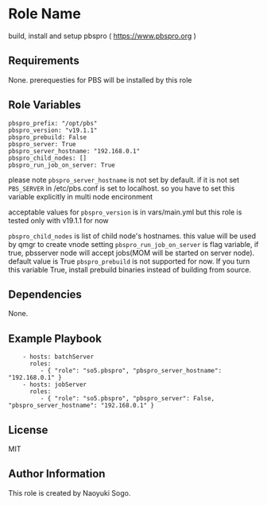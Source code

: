 Role Name
=========

build, install and setup pbspro ( https://www.pbspro.org )


Requirements
------------

None. prerequesties for PBS will be installed by this role

Role Variables
--------------

```
pbspro_prefix: "/opt/pbs"
pbspro_version: "v19.1.1"
pbspro_prebuild: False
pbspro_server: True
pbspro_server_hostname: "192.168.0.1"
pbspro_child_nodes: []
pbspro_run_job_on_server: True
```

please note ```pbspro_server_hostname``` is not set by default.
if it is not set ```PBS_SERVER``` in /etc/pbs.conf is set to localhost.
so you have to set this variable explicitly  in multi node encironment

acceptable values for ```pbspro_version``` is in vars/main.yml but this role
is tested only with v19.1.1 for now

```pbspro_child_nodes``` is list of child node's hostnames. this value will be used by qmgr to create vnode setting
```pbspro_run_job_on_server``` is flag variable, if true, pbsserver node will accept jobs(MOM will be started on server node). default value is True
```pbspro_prebuild``` is not supported for now. If you turn this variable True, install prebuild binaries instead of building from source.


Dependencies
------------

None.

Example Playbook
----------------

```
    - hosts: batchServer
      roles:
         - { "role": "so5.pbspro", "pbspro_server_hostname": "192.168.0.1" }
    - hosts: jobServer
      roles:
         - { "role": "so5.pbspro", "pbspro_server": False, "pbspro_server_hostname": "192.168.0.1" }
```

License
-------

MIT

Author Information
------------------

This role is created by Naoyuki Sogo.
